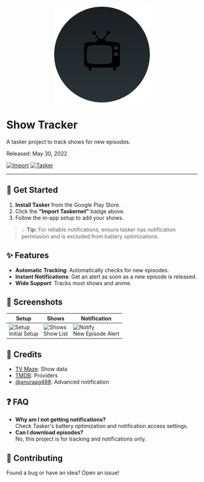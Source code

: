<p align="center">
  <img src="assets/banner.svg" alt="Show Tracker" width="50%"/>
</p>

# Show Tracker
A tasker project to track shows for new episodes.

Released: May 30, 2022

[![Import](https://img.shields.io/badge/Import-Taskernet-orange)](https://taskernet.com/shares/?user=AS35m8m8L9YzBV3qbzaAAqHiSYXYBbD3QfZ7hr0hRK4ojOFTCrjWh2CScbjMw4NaudRi1zKKzq85&id=Project%3AShow+Tracker) 
[![Tasker](https://img.shields.io/badge/Requires-Tasker-blue)](https://play.google.com/store/apps/details?id=net.dinglisch.android.taskerm) 

---

## 🚀 Get Started
1.  **Install Tasker** from the Google Play Store.
2.  Click the **"Import Taskernet"** badge above.
3.  Follow the in-app setup to add your shows.

> 💡 **Tip:** For reliable notifications, ensure tasker has notification permission and is excluded from battery optimizations.

## ✨ Features
* **Automatic Tracking**: Automatically checks for new episodes.
* **Instant Notifications**: Get an alert as soon as a new episode is released.
* **Wide Support**: Tracks most shows and anime.

## 📸 Screenshots

| Setup | Shows | Notification |
|---|---|---|
| ![Setup](screenshots/screenshot1.png) <br/> Initial Setup | ![Shows](screenshots/screenshot2.png) <br/> Show List | ![Notify](screenshots/screenshot3.png) <br/> New Episode Alert |


## 📝 Credits
* [TV Maze](https://www.tvmaze.com/): Show data
* [TMDB](https://www.themoviedb.org/): Providers
* [@anuraag488](https://github.com/anuraag488): Advanced notification


## ❓ FAQ
* **Why am I not getting notifications?**<br>
Check Tasker's battery optimization and notification access settings.
* **Can I download episodes?**<br>
No, this project is for tracking and notifications only.


## 🤝 Contributing
Found a bug or have an idea? Open an issue!

